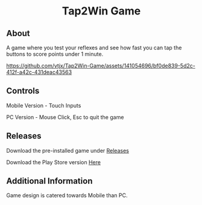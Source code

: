 <h1 align="center">Tap2Win Game</h1>

<h2>About</h2>
A game where you test your reflexes and see how fast you can tap the buttons to score points under 1 minute.

https://github.com/vtjx/Tap2Win-Game/assets/141054696/bf0de839-5d2c-412f-a42c-431deac43563

<h2>Controls</h2>
Mobile Version - Touch Inputs

PC Version - Mouse Click, Esc to quit the game

<h2>Releases</h2>
Download the pre-installed game under <a href="https://github.com/vtjx/Tap2Win-Game/releases/tag/Game">Releases</a>

Download the Play Store version <a href="https://play.google.com/store/apps/details?id=com.jXGames.Tap2Win">Here</a>

<h2>Additional Information</h2>
Game design is catered towards Mobile than PC.
